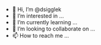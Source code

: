 - 👋 Hi, I’m @dsigglek
- 👀 I’m interested in ...
- 🌱 I’m currently learning ...
- 💞️ I’m looking to collaborate on ...
- 📫 How to reach me ...

<!---
dsigglek/dsigglek is a ✨ special ✨ repository because its `README.md` (this file) appears on your GitHub profile.
You can click the Preview link to take a look at your changes.
--->
